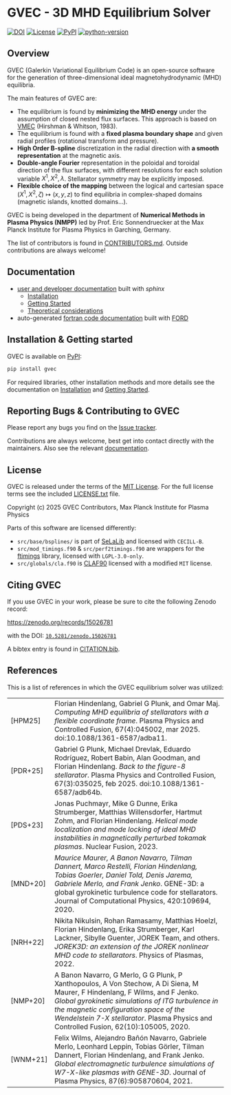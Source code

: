 # GVEC - 3D MHD Equilibrium Solver

[![DOI](https://zenodo.org/badge/DOI/10.5281/zenodo.15026781.svg)](https://doi.org/10.5281/zenodo.15026781)
[![License](https://img.shields.io/badge/license-MIT-green)](./LICENSE.txt)
[![PyPI](https://img.shields.io/pypi/v/gvec)](https://pypi.org/project/gvec/)
[![python-version](https://img.shields.io/pypi/pyversions/gvec)](https://pypi.org/project/gvec)

## Overview

GVEC (Galerkin Variational Equilibrium Code) is an open-source software for
the generation of three-dimensional ideal magnetohydrodynamic (MHD) equilibria.

The main features of GVEC are:

* The equilibrium is found by **minimizing the MHD energy** under the assumption of closed nested flux surfaces. This approach is based on [VMEC](https://princetonuniversity.github.io/STELLOPT/VMEC) (Hirshman & Whitson, 1983).
* The equilibrium is found with a **fixed plasma boundary shape** and given radial profiles (rotational transform and pressure).
* **High Order B-spline** discretization in the radial direction with **a smooth representation** at the magnetic axis.
* **Double-angle Fourier** representation in the poloidal and toroidal direction of the flux surfaces, with different resolutions for each solution variable $X^1,X^2,\lambda$. Stellarator symmetry may be explicitly imposed.
* **Flexible choice of the mapping** between the logical and cartesian space $\left(X^1,X^2,\zeta\right) \mapsto \left(x,y,z\right)$
  to find equilibria in complex-shaped domains (magnetic islands, knotted domains...).

GVEC is being developed in the department of **Numerical Methods in Plasma Physics (NMPP)**
led by Prof. Eric Sonnendruecker at the Max Planck Institute for Plasma Physics
in Garching, Germany.

The list of contributors is found in [CONTRIBUTORS.md](CONTRIBUTORS.md).
Outside contributions are always welcome!

## Documentation

 * [user and developer documentation](https://gvec-group.pages.mpcdf.de/gvec) built with *sphinx*
   * [Installation](https://gvec-group.pages.mpcdf.de/gvec/user/install.html)
   * [Getting Started](https://gvec-group.pages.mpcdf.de/gvec/user/getting-started.html)
   * [Theoretical considerations](https://gvec-group.pages.mpcdf.de/gvec/user/theory.html)
 * auto-generated [fortran code documentation](https://gvec-group.pages.mpcdf.de/gvec/ford/index.html) built with [FORD](https://forddocs.readthedocs.io/en/latest/)

## Installation & Getting started

GVEC is available on [PyPI](https://pypi.org/project/gvec/):
```bash
pip install gvec
```

For required libraries, other installation methods and more details see the documentation on [Installation](https://gvec-group.pages.mpcdf.de/gvec/user/install.html) and [Getting Started](https://gvec-group.pages.mpcdf.de/gvec/user/getting-started.html).

## Reporting Bugs & Contributing to GVEC

Please report any bugs you find on the [Issue tracker](https://gitlab.mpcdf.mpg.de/gvec-group/gvec/-/issues).

Contributions are always welcome, best get into contact directly with the maintainers.
Also see the relevant [documentation](https://gvec-group.pages.mpcdf.de/gvec/user/index.html).

## License

GVEC is released under the terms of the [MIT License](https://spdx.org/licenses/MIT.html).
For the full license terms see the included [LICENSE.txt](LICENSE.txt) file.

Copyright (c) 2025 GVEC Contributors, Max Planck Institute for Plasma Physics

Parts of this software are licensed differently:
* `src/base/bsplines/` is part of [SeLaLib](https://github.com/selalib/selalib/) and licensed with `CECILL-B`.
* `src/mod_timings.f90` & `src/perf2timings.f90` are wrappers for the [ftimings](https://gitlab.mpcdf.mpg.de/loh/ftimings) library, licensed with `LGPL-3.0-only`.
* `src/globals/cla.f90` is [CLAF90](https://ingria.ceoas.oregonstate.edu/fossil/CLAF90) licensed with a modified `MIT` license.

## Citing GVEC

If you use GVEC in your work, please be sure to cite the following Zenodo record:

https://zenodo.org/records/15026781

with the DOI: [`10.5281/zenodo.15026781`](https://doi.org/10.5281/zenodo.15026781)

A bibtex entry is found in [CITATION.bib](CITATION.bib).


## References

This is a list of references in which the GVEC equilibrium solver was utilized:

|   |        |
|----- |------- |
| [HPM25] | Florian Hindenlang, Gabriel G Plunk, and Omar Maj. *Computing MHD equilibria of stellarators with a flexible coordinate frame*. Plasma Physics and Controlled Fusion, 67(4):045002, mar 2025. doi:10.1088/1361-6587/adba11.|
| [PDR+25] | Gabriel G Plunk, Michael Drevlak, Eduardo Rodríguez, Robert Babin, Alan Goodman, and Florian Hindenlang. *Back to the figure-8 stellarator*. Plasma Physics and Controlled Fusion, 67(3):035025, feb 2025. doi:10.1088/1361-6587/adb64b.|
| [PDS+23] | Jonas Puchmayr, Mike G Dunne, Erika Strumberger, Matthias Willensdorfer, Hartmut Zohm, and Florian Hindenlang. *Helical mode localization and mode locking of ideal MHD instabilities in magnetically perturbed tokamak plasmas*. Nuclear Fusion, 2023. |
| [MND+20] | *Maurice Maurer, A Banon Navarro, Tilman Dannert, Marco Restelli, Florian Hindenlang, Tobias Goerler, Daniel Told, Denis Jarema, Gabriele Merlo, and Frank Jenko*. GENE-3D: a global gyrokinetic turbulence code for stellarators. Journal of Computational Physics, 420:109694, 2020.|
| [NRH+22] | Nikita Nikulsin, Rohan Ramasamy, Matthias Hoelzl, Florian Hindenlang, Erika Strumberger, Karl Lackner, Sibylle Guenter, JOREK Team, and others. *JOREK3D: an extension of the JOREK nonlinear MHD code to stellarators*. Physics of Plasmas, 2022.|
| [NMP+20] | A Banon Navarro, G Merlo, G G Plunk, P Xanthopoulos, A Von Stechow, A Di Siena, M Maurer, F Hindenlang, F Wilms, and F Jenko. *Global gyrokinetic simulations of ITG turbulence in the magnetic configuration space of the Wendelstein 7-X stellarator*. Plasma Physics and Controlled Fusion, 62(10):105005, 2020.|
| [WNM+21] | Felix Wilms, Alejandro Bañón Navarro, Gabriele Merlo, Leonhard Leppin, Tobias Görler, Tilman Dannert, Florian Hindenlang, and Frank Jenko. *Global electromagnetic turbulence simulations of W7-X-like plasmas with GENE-3D*. Journal of Plasma Physics, 87(6):905870604, 2021. |
